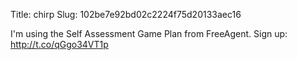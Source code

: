 Title: chirp
Slug: 102be7e92bd02c2224f75d20133aec16

I'm using the Self Assessment Game Plan from FreeAgent. Sign up: <a href="http://t.co/qGgo34VT1p">http://t.co/qGgo34VT1p</a>
